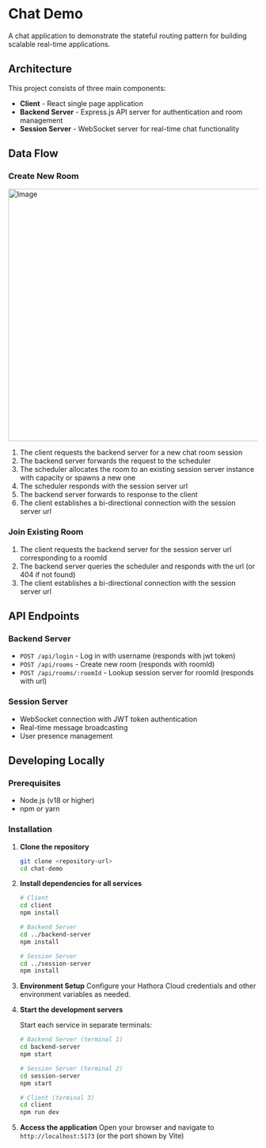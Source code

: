 # Chat Demo

A chat application to demonstrate the stateful routing pattern for building scalable real-time applications.

## Architecture

This project consists of three main components:

- **Client** - React single page application
- **Backend Server** - Express.js API server for authentication and room management
- **Session Server** - WebSocket server for real-time chat functionality

## Data Flow

### Create New Room

<img width="510" alt="Image" src="https://github.com/user-attachments/assets/9af6e1e7-763b-4004-a2bb-ff323f0a493b" />

1. The client requests the backend server for a new chat room session
2. The backend server forwards the request to the scheduler
3. The scheduler allocates the room to an existing session server instance with capacity or spawns a new one
4. The scheduler responds with the session server url
5. The backend server forwards to response to the client
6. The client establishes a bi-directional connection with the session server url

### Join Existing Room

1. The client requests the backend server for the session server url corresponding to a roomId
2. The backend server queries the scheduler and responds with the url (or 404 if not found)
3. The client establishes a bi-directional connection with the session server url

## API Endpoints

### Backend Server

- `POST /api/login` - Log in with username (responds with jwt token)
- `POST /api/rooms` - Create new room (responds with roomId)
- `POST /api/rooms/:roomId` - Lookup session server for roomId (responds with url)

### Session Server

- WebSocket connection with JWT token authentication
- Real-time message broadcasting
- User presence management

## Developing Locally

### Prerequisites

- Node.js (v18 or higher)
- npm or yarn

### Installation

1. **Clone the repository**

   ```bash
   git clone <repository-url>
   cd chat-demo
   ```

2. **Install dependencies for all services**

   ```bash
   # Client
   cd client
   npm install

   # Backend Server
   cd ../backend-server
   npm install

   # Session Server
   cd ../session-server
   npm install
   ```

3. **Environment Setup**
   Configure your Hathora Cloud credentials and other environment variables as needed.

4. **Start the development servers**

   Start each service in separate terminals:

   ```bash
   # Backend Server (terminal 1)
   cd backend-server
   npm start

   # Session Server (terminal 2)
   cd session-server
   npm start

   # Client (terminal 3)
   cd client
   npm run dev
   ```

5. **Access the application**
   Open your browser and navigate to `http://localhost:5173` (or the port shown by Vite)
